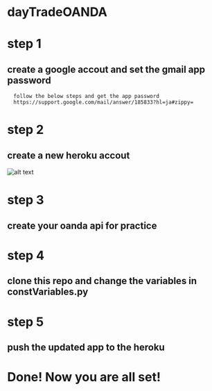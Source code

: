 # dayTradeOANDA

# step 1
  ## create a google accout and set the gmail app password 
      follow the below steps and get the app password
      https://support.google.com/mail/answer/185833?hl=ja#zippy=
# step 2
  ## create a new heroku accout
  ![alt text](http://img/heroku1.png)
  
# step 3 
  ## create your oanda api for practice
# step 4 
  ## clone this repo and change the variables in constVariables.py
  
# step 5
  ## push the updated app to the heroku 

# Done! Now you are all set!
